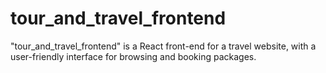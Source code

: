 # tour_and_travel_frontend
"tour_and_travel_frontend" is a React front-end for a travel website, with a user-friendly interface for browsing and booking packages.
